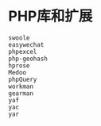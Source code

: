 # PHP库和扩展


	swoole
	easywechat
	phpexcel
	php-geohash
	hprose
	Medoo
	phpQuery
	workman
	gearman
	yaf
	yac
	yar
